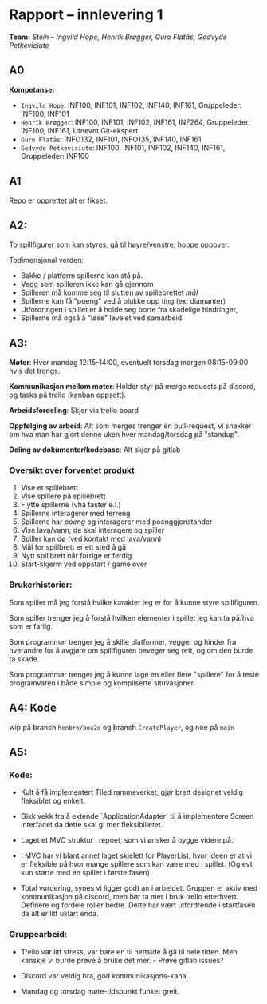 # Rapport – innlevering 1
**Team:** *Stein* – *Ingvild Hope, Henrik Brøgger, Guro Flatås, Gedvyde Petkeviciute*

## A0

**Kompetanse:**
* `Ingvild Hope`: INF100, INF101, INF102, INF140, INF161, Gruppeleder: INF100, INF101
* `Henrik Brøgger`: INF100, INF101, INF102, INF161, INF264, Gruppeleder: INF100, INF161, Utnevnt Git-ekspert
* `Guro Flatås`: INFO132, INF101, INFO135, INF140, INF161
* `Gedvyde Petkeviciute`:  INF100, INF101, INF102, INF140, INF161, Gruppeleder: INF100

## A1

Repo er opprettet alt er fikset.

## A2:

To spillfigurer som kan styres, gå til høyre/venstre, hoppe oppover.

Todimensjonal verden:

  * Bakke / platform spillerne kan stå på.
  * Vegg som spilleren ikke kan gå gjennom
  * Spilleren må komme seg til slutten av spillebrettet *mål*
  * Spillerne kan få "poeng" ved å plukke opp ting (ex: diamanter)
  * Utfordringen i spillet er å holde seg borte fra skadelige hindringer,
  * Spillerne må også å "løse" levelet ved samarbeid.

## A3:

**Møter**: Hver mandag 12:15-14:00, eventuelt torsdag morgen 08:15-09:00 hvis det trengs.

**Kommunikasjon mellom møter**: Holder styr på merge requests på discord, og tasks på trello (kanban oppsett).

**Arbeidsfordeling**: Skjer via trello board

**Oppfølging av arbeid**: Alt som merges trenger en pull-request, vi snakker om hva man har gjort denne uken hver mandag/torsdag på "standup".

**Deling av dokumenter/kodebase**: Alt skjer på gitlab

### Oversikt over forventet produkt

1. Vise et spillebrett
2. Vise spillere på spillebrett
3. Flytte spillerne (vha taster e.l.)
4. Spillerne interagerer med terreng
5. Spillerne har *poeng* og interagerer med poenggjenstander
6. Vise lava/vann; de skal interagere og spiller
7. Spiller kan dø (ved kontakt med lava/vann)
8. Mål for spillbrett er ett sted å gå
9. Nytt spillbrett når forrige er ferdig
10. Start-skjerm ved oppstart / game over

### Brukerhistorier:

Som spiller må jeg forstå hvilke karakter jeg er for å kunne styre spillfiguren.

Som spiller trenger jeg å forstå hvilken elementer i spillet jeg kan ta på/hva som er farlig.

Som programmør trenger jeg å skille platformer, vegger og hinder fra hverandre for å avgjøre om spillfiguren beveger seg rett, og om den burde ta skade.

Som programmør trenger jeg å kunne lage en eller flere "spillere" for å teste programvaren i både simple og kompliserte situvasjoner.

## A4: Kode

wip på branch `henbro/box2d` og branch `CreatePlayer`, og noe på `main`

## A5:

### Kode:

* Kult å få implementert Tiled rammeverket, gjør brett designet veldig fleksiblet og enkelt.

* Gikk vekk fra å extende `ApplicationAdapter' til å implementere Screen interfacet da dette skal gi mer fleksibilietet.
* Laget et MVC struktur i repoet, som vi ønsker å bygge videre på.

* I MVC har vi blant annet laget skjelett for PlayerList, hvor ideen er at vi er fleksible på hvor mange spillere som kan være med i spillet. (Og evt kun starte med en spiller i første fasen)

* Total vurdering, synes vi ligger godt an i arbeidet. Gruppen er aktiv med kommunikasjon på discord, men bør ta mer i bruk trello etterhvert. Definere og fordele roller bedre. Dette har vært utfordrende i startfasen da alt er litt uklart enda.

### Gruppearbeid:

* Trello var litt stress, var bare en til nettside å gå til hele tiden. Men kanskje vi burde prøve å bruke det mer. - Prøve gitlab issues?

* Discord var veldig bra, god kommunikasjons-kanal.

* Mandag og torsdag møte-tidspunkt funket greit.
